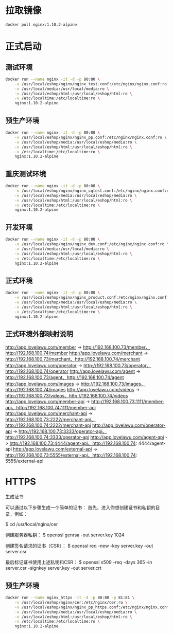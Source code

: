 拉取镜像
======
    docker pull nginx:1.10.2-alpine


正式启动
======

测试环境
----
```bash
docker run --name nginx -it -d -p 80:80 \
    -v /usr/local/eshop/nginx/nginx_test.conf:/etc/nginx/nginx.conf:ro \
    -v /usr/local/media:/usr/local/media:ro \
    -v /usr/local/eshop/html:/usr/local/eshop/html:ro \
    -v /etc/localtime:/etc/localtime:ro \
    nginx:1.10.2-alpine        
```

预生产环境
----

```bash
docker run --name nginx -it -d -p 80:80 \
    -v /usr/local/eshop/nginx/nginx_pp.conf:/etc/nginx/nginx.conf:ro \
    -v /usr/local/eshop/media:/usr/local/eshop/media:ro \
    -v /usr/local/eshop/html:/usr/local/eshop/html:ro \
    -v /etc/localtime:/etc/localtime:ro \
    nginx:1.10.2-alpine
```
重庆测试环境
----

```bash
docker run --name nginx -it -d -p 80:80 \
    -v /usr/local/eshop/nginx/nginx_cqtest.conf:/etc/nginx/nginx.conf:ro \
    -v /usr/local/eshop/media:/usr/local/eshop/media:ro \
    -v /usr/local/eshop/html:/usr/local/eshop/html:ro \
    -v /etc/localtime:/etc/localtime:ro \
    nginx:1.10.2-alpine
```

开发环境
----
```bash
docker run --name nginx -it -d -p 80:80 \
    -v /usr/local/eshop/nginx/nginx_dev.conf:/etc/nginx/nginx.conf:ro \
    -v /usr/local/media:/usr/local/media:ro \
    -v /usr/local/eshop/html:/usr/local/eshop/html:ro \
    -v /etc/localtime:/etc/localtime:ro \
    nginx:1.10.2-alpine
```

正式环境
----
```bash
docker run --name nginx -it -d -p 80:80 \
    -v /usr/local/eshop/nginx/nginx_product.conf:/etc/nginx/nginx.conf:ro \
    -v /usr/local/eshop/media:/usr/local/eshop/media:ro \
    -v /usr/local/eshop/html:/usr/local/eshop/html:ro \
    -v /etc/localtime:/etc/localtime:ro \
    nginx:1.10.2-alpine        
```

正式环境外部映射说明
----
http://app.lovelawu.com/member -> http://192.168.100.73/member、http://192.168.100.74/member
http://app.lovelawu.com/merchant -> http://192.168.100.73/merchant、http://192.168.100.74/merchant
http://app.lovelawu.com/operator -> http://192.168.100.73/operator、http://192.168.100.74/operator
http://app.lovelawu.com/agent -> http://192.168.100.73/agent、http://192.168.100.74/agent
http://app.lovelawu.com/images -> http://192.168.100.73/images、http://192.168.100.74/images
http://app.lovelawu.com/videos -> http://192.168.100.73/videos、http://192.168.100.74/videos
http://app.lovelawu.com/member-api -> http://192.168.100.73:1111/member-api、http://192.168.100.74:1111/member-api
http://app.lovelawu.com/merchant-api -> http://192.168.100.73:2222/merchant-api、http://192.168.100.74:2222/merchant-api
http://app.lovelawu.com/operator-api -> http://192.168.100.73:3333/operator-api、http://192.168.100.74:3333/operator-api
http://app.lovelawu.com/agent-api -> http://192.168.100.73:4444/agent-api、http://192.168.100.74: 4444/agent-api
http://app.lovelawu.com/external-api -> http://192.168.100.73:5555/external-api、http://192.168.100.74: 5555/external-api

HTTPS
======
生成证书

可以通过以下步骤生成一个简单的证书：
首先，进入你想创建证书和私钥的目录，例如：

$ cd /usr/local/nginx/cer

创建服务器私钥：
$ openssl genrsa  -out server.key 1024

创建签名请求的证书（CSR）：
$ openssl req -new -key server.key -out server.csr

最后标记证书使用上述私钥和CSR：
$ openssl x509 -req -days 365 -in server.csr -signkey server.key -out server.crt

预生产环境
----

```bash
docker run --name nginx_https -it -d -p 80:80 -p 81:81 \
    -v /usr/local/eshop/nginx/cer:/etc/nginx/cer:ro \
    -v /usr/local/eshop/nginx/nginx_pp_https.conf:/etc/nginx/nginx.conf:ro \
    -v /usr/local/eshop/media:/usr/local/eshop/media:ro \
    -v /usr/local/eshop/html:/usr/local/eshop/html:ro \
    -v /etc/localtime:/etc/localtime:ro \
    nginx:1.10.2-alpine
```